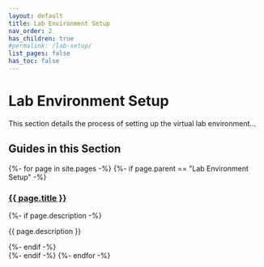 ```yaml
---
layout: default
title: Lab Environment Setup
nav_order: 2
has_children: true
#permalink: /lab-setup/
list_pages: false
has_toc: false
---
```


# Lab Environment Setup

This section details the process of setting up the virtual lab environment...



## Guides in this Section

<div class="child-page-cards">
{%- for page in site.pages -%}
  {%- if page.parent == "Lab Environment Setup" -%}
    <div class="child-card">
      <h3><a href="{{ page.url | relative_url }}">{{ page.title }}</a></h3>
      {%- if page.description -%}
        <p>{{ page.description }}</p>
      {%- endif -%}
    </div>
  {%- endif -%}
{%- endfor -%}
</div>
